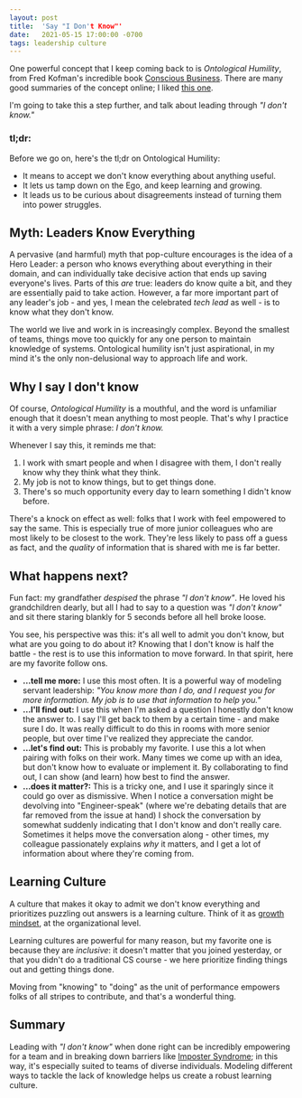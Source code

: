 ```yaml
---
layout: post
title:  'Say "I Don't Know"'
date:   2021-05-15 17:00:00 -0700
tags: leadership culture
---
```

One powerful concept that I keep coming back to is _Ontological Humility_, from Fred Kofman's incredible book [Conscious Business]. There are many good summaries of the concept online; I liked [this one][ontological-humility].

I'm going to take this a step further, and talk about leading through _"I don't know."_

### tl;dr:
Before we go on, here's the tl;dr on Ontological Humility:
* It means to accept we don't know everything about anything useful.
* It lets us tamp down on the Ego, and keep learning and growing.
* It leads us to be curious about disagreements instead of turning them into power struggles.

## Myth: Leaders Know Everything
A pervasive (and harmful) myth that pop-culture encourages is the idea of a Hero Leader: a person who knows everything about everything in their domain, and can individually take decisive action that ends up saving everyone's lives. Parts of this _are_ true: leaders do know quite a bit, and they are essentially paid to take action. However, a far more important part of any leader's job - and yes, I mean the celebrated _tech lead_ as well - is to know what they don't know.

The world we live and work in is increasingly complex. Beyond the smallest of teams, things move too quickly for any one person to maintain knowledge of systems. Ontological humility isn't just aspirational, in my mind it's the only non-delusional way to approach life and work.

## Why I say I don't know
Of course, _Ontological Humility_ is a mouthful, and the word is unfamiliar enough that it doesn't mean anything to most people. That's why I practice it with a very simple phrase: _I don't know._

Whenever I say this, it reminds me that:
1. I work with smart people and when I disagree with them, I don't really know why they think what they think.
2. My job is not to know things, but to get things done.
3. There's so much opportunity every day to learn something I didn't know before.

There's a knock on effect as well: folks that I work with feel empowered to say the same. This is especially true of more junior colleagues who are most likely to be closest to the work. They're less likely to pass off a guess as fact, and the _quality_ of information that is shared with me is far better.

## What happens next?
Fun fact: my grandfather _despised_ the phrase _"I don't know"_. He loved his grandchildren dearly, but all I had to say to a question was _"I don't know"_ and sit there staring blankly for 5 seconds before all hell broke loose.

You see, his perspective was this: it's all well to admit you don't know, but what are you going to do about it? Knowing that I don't know is half the battle - the rest is to use this information to move forward. In that spirit, here are my favorite follow ons.

* **...tell me more:** I use this most often. It is a powerful way of modeling servant leadership: _"You know more than I do, and I request you for more information. My job is to use that information to help you."_
* **...I'll find out:** I use this when I'm asked a question I honestly don't know the answer to. I say I'll get back to them by a certain time - and make sure I do. It was really difficult to do this in rooms with more senior people, but over time I've realized they appreciate the candor.
* **...let's find out:** This is probably my favorite. I use this a lot when pairing with folks on their work. Many times we come up with an idea, but don't know how to evaluate or implement it. By collaborating to find out, I can show (and learn) how best to find the answer.
* **...does it matter?:** This is a tricky one, and I use it sparingly since it could go over as dismissive. When I notice a conversation might be devolving into "Engineer-speak" (where we're debating details that are far removed from the issue at hand) I shock the conversation by somewhat suddenly indicating that I don't know and don't really care. Sometimes it helps move the conversation along - other times, my colleague passionately explains _why_ it matters, and I get a lot of information about where they're coming from. 

## Learning Culture
A culture that makes it okay to admit we don't know everything and prioritizes puzzling out answers is a learning culture. Think of it as [growth mindset][mindset], at the organizational level.

Learning cultures are powerful for many reason, but my favorite one is because they are _inclusive_: it doesn't matter that you joined yesterday, or that you didn't do a traditional CS course - we here prioritize finding things out and getting things done.

Moving from "knowing" to "doing" as the unit of performance empowers folks of all stripes to contribute, and that's a wonderful thing.

## Summary
Leading with _"I don't know"_ when done right can be incredibly empowering for a team and in breaking down barriers like [Imposter Syndrome]; in this way, it's especially suited to teams of diverse individuals. Modeling different ways to tackle the lack of knowledge helps us create a robust learning culture.

<!-- References -->
[Conscious Business]: https://www.amazon.com/Conscious-Business-Build-through-Values/dp/1622032020
[ontological-humility]: https://spin.atomicobject.com/2020/05/02/ontological-humility-work/
[Imposter Syndrome]: https://en.wikipedia.org/wiki/Impostor_syndrome
[mindset]: https://www.brainpickings.org/2014/01/29/carol-dweck-mindset/
